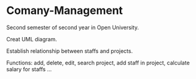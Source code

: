 # Comany-Management
Second semester of second year in Open University.

Creat UML diagram.

Establish relationship between staffs and projects.

Functions: add, delete, edit, search project, add staff in project, calculate salary for staffs ...
